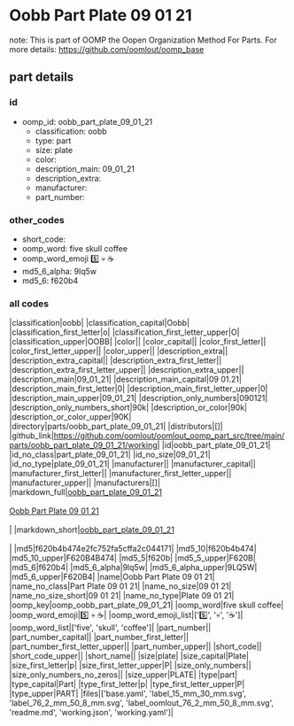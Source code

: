 # Oobb Part Plate 09 01 21  

note: This is part of OOMP the Oopen Organization Method For Parts. For more details: https://github.com/oomlout/oomp_base

##  part details





### id
* oomp_id: oobb_part_plate_09_01_21
  * classification: oobb
  * type: part
  * size: plate
  * color: 
  * description_main: 09_01_21
  * description_extra: 
  * manufacturer: 
  * part_number: 

### other_codes
* short_code: 
* oomp_word: five skull coffee
* oomp_word_emoji :five: :skull: :coffee:
* md5_6_alpha: 9lq5w
* md5_6: f620b4

### all codes 
|classification|oobb|
|classification_capital|Oobb|
|classification_first_letter|o|
|classification_first_letter_upper|O|
|classification_upper|OOBB|
|color||
|color_capital||
|color_first_letter||
|color_first_letter_upper||
|color_upper||
|description_extra||
|description_extra_capital||
|description_extra_first_letter||
|description_extra_first_letter_upper||
|description_extra_upper||
|description_main|09_01_21|
|description_main_capital|09 01.21|
|description_main_first_letter|0|
|description_main_first_letter_upper|0|
|description_main_upper|09_01_21|
|description_only_numbers|090121|
|description_only_numbers_short|90k|
|description_or_color|90k|
|description_or_color_upper|90K|
|directory|parts/oobb_part_plate_09_01_21|
|distributors|[]|
|github_link|https://github.com/oomlout/oomlout_oomp_part_src/tree/main/parts/oobb_part_plate_09_01_21/working|
|id|oobb_part_plate_09_01_21|
|id_no_class|part_plate_09_01_21|
|id_no_size|09_01_21|
|id_no_type|plate_09_01_21|
|manufacturer||
|manufacturer_capital||
|manufacturer_first_letter||
|manufacturer_first_letter_upper||
|manufacturer_upper||
|manufacturers|[]|
|markdown_full|[oobb_part_plate_09_01_21](https://github.com/oomlout/oomlout_oomp_part_src/tree/main/parts/oobb_part_plate_09_01_21/working)<br>[](https://github.com/oomlout/oomlout_oomp_part_src/tree/main/parts/oobb_part_plate_09_01_21/working)<br>[Oobb Part Plate 09 01 21](https://github.com/oomlout/oomlout_oomp_part_src/tree/main/parts/oobb_part_plate_09_01_21/working)<br><br>|
|markdown_short|[oobb_part_plate_09_01_21](https://github.com/oomlout/oomlout_oomp_part_src/tree/main/parts/oobb_part_plate_09_01_21/working)<br><br>|
|md5|f620b4b474e2fc752fa5cffa2c044171|
|md5_10|f620b4b474|
|md5_10_upper|F620B4B474|
|md5_5|f620b|
|md5_5_upper|F620B|
|md5_6|f620b4|
|md5_6_alpha|9lq5w|
|md5_6_alpha_upper|9LQ5W|
|md5_6_upper|F620B4|
|name|Oobb Part Plate 09 01 21|
|name_no_class|Part Plate 09 01 21|
|name_no_size|09 01 21|
|name_no_size_short|09 01 21|
|name_no_type|Plate 09 01 21|
|oomp_key|oomp_oobb_part_plate_09_01_21|
|oomp_word|five skull coffee|
|oomp_word_emoji|:five: :skull: :coffee:|
|oomp_word_emoji_list|[':five:', ':skull:', ':coffee:']|
|oomp_word_list|['five', 'skull', 'coffee']|
|part_number||
|part_number_capital||
|part_number_first_letter||
|part_number_first_letter_upper||
|part_number_upper||
|short_code||
|short_code_upper||
|short_name||
|size|plate|
|size_capital|Plate|
|size_first_letter|p|
|size_first_letter_upper|P|
|size_only_numbers||
|size_only_numbers_no_zeros||
|size_upper|PLATE|
|type|part|
|type_capital|Part|
|type_first_letter|p|
|type_first_letter_upper|P|
|type_upper|PART|
|files|['base.yaml', 'label_15_mm_30_mm.svg', 'label_76_2_mm_50_8_mm.svg', 'label_oomlout_76_2_mm_50_8_mm.svg', 'readme.md', 'working.json', 'working.yaml']|
